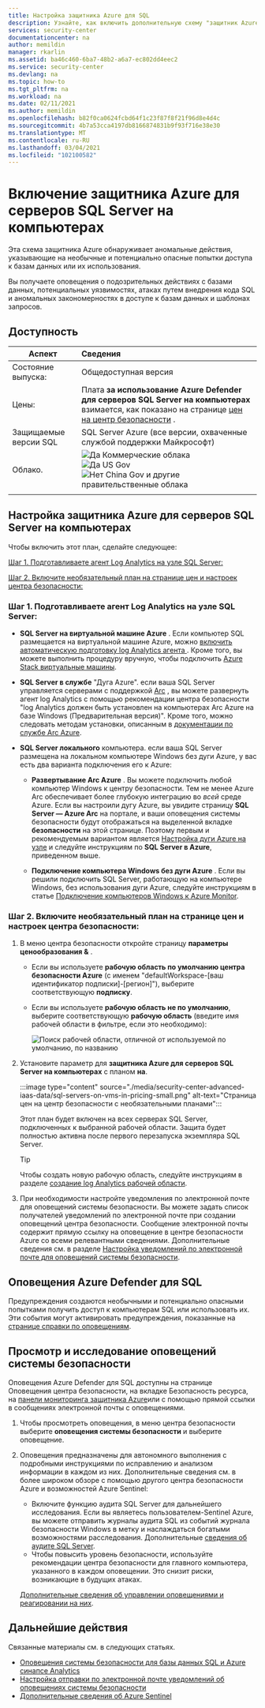 ```yaml
---
title: Настройка защитника Azure для SQL
description: Узнайте, как включить дополнительную схему "защитник Azure" в центре безопасности Azure для плана SQL.
services: security-center
documentationcenter: na
author: memildin
manager: rkarlin
ms.assetid: ba46c460-6ba7-48b2-a6a7-ec802dd4eec2
ms.service: security-center
ms.devlang: na
ms.topic: how-to
ms.tgt_pltfrm: na
ms.workload: na
ms.date: 02/11/2021
ms.author: memildin
ms.openlocfilehash: b82f0ca0624fcbd64f1c23f87f8f21f96d8e4d4c
ms.sourcegitcommit: 4b7a53cca4197db8166874831b9f93f716e38e30
ms.translationtype: MT
ms.contentlocale: ru-RU
ms.lasthandoff: 03/04/2021
ms.locfileid: "102100582"
---
```

# <a name="enable-azure-defender-for-sql-servers-on-machines"></a>Включение защитника Azure для серверов SQL Server на компьютерах 

Эта схема защитника Azure обнаруживает аномальные действия, указывающие на необычные и потенциально опасные попытки доступа к базам данных или их использования.

Вы получаете оповещения о подозрительных действиях с базами данных, потенциальных уязвимостях, атаках путем внедрения кода SQL и аномальных закономерностях в доступе к базам данных и шаблонах запросов.

## <a name="availability"></a>Доступность

|Аспект|Сведения|
|----|:----|
|Состояние выпуска:|Общедоступная версия|
|Цены:|Плата **за использование Azure Defender для серверов SQL Server на компьютерах** взимается, как показано на странице [цен на центр безопасности](https://azure.microsoft.com/pricing/details/security-center/) .|
|Защищаемые версии SQL|SQL Server Azure (все версии, охваченные службой поддержки Майкрософт)|
|Облако.|![Да](./media/icons/yes-icon.png) Коммерческие облака<br>![Да](./media/icons/yes-icon.png) US Gov<br>![Нет](./media/icons/no-icon.png) China Gov и другие правительственные облака|
|||

## <a name="set-up-azure-defender-for-sql-servers-on-machines"></a>Настройка защитника Azure для серверов SQL Server на компьютерах

Чтобы включить этот план, сделайте следующее:

[Шаг 1. Подготавливаете агент Log Analytics на узле SQL Server:](#step-1-provision-the-log-analytics-agent-on-your-sql-servers-host)

[Шаг 2. Включите необязательный план на странице цен и настроек центра безопасности:](#step-2-enable-the-optional-plan-in-security-centers-pricing-and-settings-page)


### <a name="step-1-provision-the-log-analytics-agent-on-your-sql-servers-host"></a>Шаг 1. Подготавливаете агент Log Analytics на узле SQL Server:

- **SQL Server на виртуальной машине Azure** . Если компьютер SQL размещается на виртуальной машине Azure, можно [включить автоматическую подготовку log Analytics агента <a name="auto-provision-mma"></a>](security-center-enable-data-collection.md#auto-provision-mma). Кроме того, вы можете выполнить процедуру вручную, чтобы подключить [Azure Stack виртуальные машины](quickstart-onboard-machines.md#onboard-your-azure-stack-vms).
- **SQL Server в службе** "Дуга Azure". если ваша SQL Server управляется серверами с поддержкой [Arc](../azure-arc/index.yml) , вы можете развернуть агент log Analytics с помощью рекомендации центра безопасности "log Analytics должен быть установлен на компьютерах Arc Azure на базе Windows (Предварительная версия)". Кроме того, можно следовать методам установки, описанным в [документации по службе Arc Azure](../azure-arc/servers/manage-vm-extensions.md).

- **SQL Server локального** компьютера. если ваша SQL Server размещена на локальном компьютере Windows без дуги Azure, у вас есть два варианта подключения его к Azure:
    
    - **Развертывание Arc Azure** . Вы можете подключить любой компьютер Windows к центру безопасности. Тем не менее Azure Arc обеспечивает более глубокую интеграцию во *всей* среде Azure. Если вы настроили дугу Azure, вы увидите страницу **SQL Server — Azure Arc** на портале, и ваши оповещения системы безопасности будут отображаться на выделенной вкладке **безопасности** на этой странице. Поэтому первым и рекомендуемым вариантом является [Настройка дуги Azure на узле](../azure-arc/servers/onboard-portal.md#install-and-validate-the-agent-on-windows) и следуйте инструкциям по **SQL Server в Azure**, приведенном выше.
        
    - **Подключение компьютера Windows без дуги Azure** . Если вы решили подключить SQL Server, работающую на компьютере Windows, без использования дуги Azure, следуйте инструкциям в статье [Подключение компьютеров Windows к Azure Monitor](../azure-monitor/agents/agent-windows.md).


### <a name="step-2-enable-the-optional-plan-in-security-centers-pricing-and-settings-page"></a>Шаг 2. Включите необязательный план на странице цен и настроек центра безопасности:

1. В меню центра безопасности откройте страницу **параметры ценообразования &** .

    - Если вы используете **рабочую область по умолчанию центра безопасности Azure** (с именем "defaultWorkspace-[ваш идентификатор подписки]-[регион]"), выберите соответствующую **подписку**.

    - Если вы используете **рабочую область не по умолчанию**, выберите соответствующую **рабочую область** (введите имя рабочей области в фильтре, если это необходимо):

        ![Поиск рабочей области, отличной от используемой по умолчанию, по названию](./media/security-center-advanced-iaas-data/pricing-and-settings-workspaces.png)

1. Установите параметр для **защитника Azure для серверов SQL Server на компьютерах** с планом **на**. 

    :::image type="content" source="./media/security-center-advanced-iaas-data/sql-servers-on-vms-in-pricing-small.png" alt-text="Страница цен на центр безопасности с необязательными планами":::

    Этот план будет включен на всех серверах SQL Server, подключенных к выбранной рабочей области. Защита будет полностью активна после первого перезапуска экземпляра SQL Server.

    >[!TIP] 
    > Чтобы создать новую рабочую область, следуйте инструкциям в разделе [создание log Analytics рабочей области](../azure-monitor/logs/quick-create-workspace.md).


1. При необходимости настройте уведомления по электронной почте для оповещений системы безопасности. 
    Вы можете задать список получателей уведомлений по электронной почте при создании оповещений центра безопасности. Сообщение электронной почты содержит прямую ссылку на оповещение в центре безопасности Azure со всеми релевантными сведениями. Дополнительные сведения см. в разделе [Настройка уведомлений по электронной почте для оповещений системы безопасности](security-center-provide-security-contact-details.md).


## <a name="azure-defender-for-sql-alerts"></a>Оповещения Azure Defender для SQL
Предупреждения создаются необычными и потенциально опасными попытками получить доступ к компьютерам SQL или использовать их. Эти события могут активировать предупреждения, показанные на [странице справки по оповещениям](alerts-reference.md#alerts-sql-db-and-warehouse).

## <a name="explore-and-investigate-security-alerts"></a>Просмотр и исследование оповещений системы безопасности

Оповещения Azure Defender для SQL доступны на странице Оповещения центра безопасности, на вкладке Безопасность ресурса, на [панели мониторинга защитника Azure](azure-defender-dashboard.md)или с помощью прямой ссылки в сообщениях электронной почты с оповещениями.

1. Чтобы просмотреть оповещения, в меню центра безопасности выберите **оповещения системы безопасности** и выберите оповещение.

1. Оповещения предназначены для автономного выполнения с подробными инструкциями по исправлению и анализом информации в каждом из них. Дополнительные сведения см. в более широком обзоре с помощью другого центра безопасности Azure и возможностей Azure Sentinel:

    * Включите функцию аудита SQL Server для дальнейшего исследования. Если вы являетесь пользователем-Sentinel Azure, вы можете отправить журналы аудита SQL из событий журнала безопасности Windows в метку и наслаждаться богатыми возможностями расследования. Дополнительные [сведения об аудите SQL Server](/sql/relational-databases/security/auditing/create-a-server-audit-and-server-audit-specification?preserve-view=true&view=sql-server-ver15).
    * Чтобы повысить уровень безопасности, используйте рекомендации центра безопасности для главного компьютера, указанного в каждом оповещении. Это снизит риски, возникающие в будущих атаках. 

    [Дополнительные сведения об управлении оповещениями и реагировании на них](security-center-managing-and-responding-alerts.md).


## <a name="next-steps"></a>Дальнейшие действия

Связанные материалы см. в следующих статьях.

- [Оповещения системы безопасности для базы данных SQL и Azure синапсе Analytics](alerts-reference.md#alerts-sql-db-and-warehouse)
- [Настройка отправки по электронной почте уведомлений об оповещениях системы безопасности](security-center-provide-security-contact-details.md)
- [Дополнительные сведения об Azure Sentinel](../sentinel/index.yml)